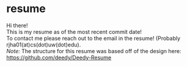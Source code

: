 # resume
Hi there!\
This is my resume as of the most recent commit date!\
To contact me please reach out to the email in the resume! (Probably rjha01(at)cs(dot)uw(dot)edu).\
*Note:* The structure for this resume was based off of the design here: https://github.com/deedy/Deedy-Resume
